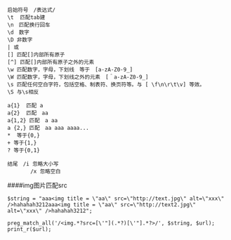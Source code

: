     启始符号　/表达式/
    \t  匹配tab建
    \n　匹配换行回车
    \d　数字
    \D 非数字
    | 或
    [] 匹配[]内部所有原子
    [^] 匹配[]内部所有原子之外的元素
    \w 匹配数字，字母，下划线　等于　[a-zA-Z0-9_]
    \W 匹配数字，字母，下划线之外的元素　[＾a-zA-Z0-9_]
    \s 匹配任何空白字符，包括空格、制表符、换页符等。与 [ \f\n\r\t\v] 等效。
    \S 与\s相反

    a{1}  匹配 a
    a{2}  匹配　aa
    a{1,2} 匹配　a aa
    a {2,} 匹配　aa aaa aaaa...
    *  等于{0,}
    + 等于{1,}
    ? 等于{0,1}

    结尾　/i 忽略大小写
        　　/x 忽略空白

####img图片匹配src

    $string = "aaa<img title = \"aa\" src=\"http://text.jpg\" alt=\"xxx\" />hahahah3212aaa<img title = \"aa\" src=\"http://text2.jpg\" alt=\"xxx\" />hahahah3212";

    preg_match_all('/<img.*?src=[\'"](.*?)[\'"].*?>/', $string, $url);
    print_r($url);